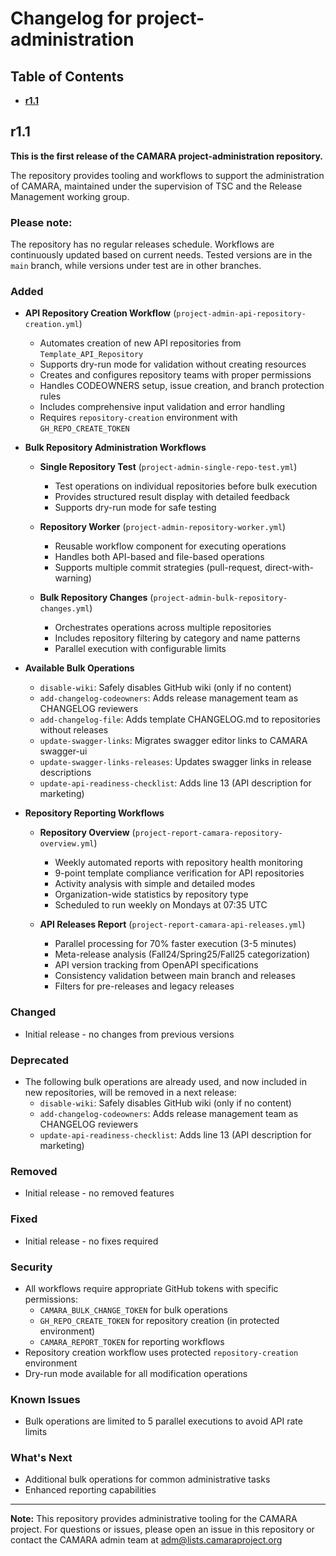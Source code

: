 # Changelog for project-administration

## Table of Contents

- **[r1.1](#r11)**

## r1.1

**This is the first release of the CAMARA project-administration repository.**

The repository provides tooling and workflows to support the administration of CAMARA, maintained under the supervision of TSC and the Release Management working group.

### Please note:

The repository has no regular releases schedule. Workflows are continuously updated based on current needs. Tested versions are in the `main` branch, while versions under test are in other branches.

### Added

* **API Repository Creation Workflow** (`project-admin-api-repository-creation.yml`)
  - Automates creation of new API repositories from `Template_API_Repository`
  - Supports dry-run mode for validation without creating resources
  - Creates and configures repository teams with proper permissions
  - Handles CODEOWNERS setup, issue creation, and branch protection rules
  - Includes comprehensive input validation and error handling
  - Requires `repository-creation` environment with `GH_REPO_CREATE_TOKEN`

* **Bulk Repository Administration Workflows**
  - **Single Repository Test** (`project-admin-single-repo-test.yml`)
    - Test operations on individual repositories before bulk execution
    - Provides structured result display with detailed feedback
    - Supports dry-run mode for safe testing
  
  - **Repository Worker** (`project-admin-repository-worker.yml`)
    - Reusable workflow component for executing operations
    - Handles both API-based and file-based operations
    - Supports multiple commit strategies (pull-request, direct-with-warning)
  
  - **Bulk Repository Changes** (`project-admin-bulk-repository-changes.yml`)
    - Orchestrates operations across multiple repositories
    - Includes repository filtering by category and name patterns
    - Parallel execution with configurable limits

* **Available Bulk Operations**
  - `disable-wiki`: Safely disables GitHub wiki (only if no content)
  - `add-changelog-codeowners`: Adds release management team as CHANGELOG reviewers
  - `add-changelog-file`: Adds template CHANGELOG.md to repositories without releases
  - `update-swagger-links`: Migrates swagger editor links to CAMARA swagger-ui
  - `update-swagger-links-releases`: Updates swagger links in release descriptions
  - `update-api-readiness-checklist`: Adds line 13 (API description for marketing)

* **Repository Reporting Workflows**
  - **Repository Overview** (`project-report-camara-repository-overview.yml`)
    - Weekly automated reports with repository health monitoring
    - 9-point template compliance verification for API repositories
    - Activity analysis with simple and detailed modes
    - Organization-wide statistics by repository type
    - Scheduled to run weekly on Mondays at 07:35 UTC
  
  - **API Releases Report** (`project-report-camara-api-releases.yml`)
    - Parallel processing for 70% faster execution (3-5 minutes)
    - Meta-release analysis (Fall24/Spring25/Fall25 categorization)
    - API version tracking from OpenAPI specifications
    - Consistency validation between main branch and releases
    - Filters for pre-releases and legacy releases

### Changed

* Initial release - no changes from previous versions

### Deprecated

* The following bulk operations are already used, and now included in new repositories,
will be removed in a next release:
  - `disable-wiki`: Safely disables GitHub wiki (only if no content)
  - `add-changelog-codeowners`: Adds release management team as CHANGELOG reviewers
  - `update-api-readiness-checklist`: Adds line 13 (API description for marketing)

### Removed

* Initial release - no removed features

### Fixed

* Initial release - no fixes required

### Security

* All workflows require appropriate GitHub tokens with specific permissions:
  - `CAMARA_BULK_CHANGE_TOKEN` for bulk operations
  - `GH_REPO_CREATE_TOKEN` for repository creation (in protected environment)
  - `CAMARA_REPORT_TOKEN` for reporting workflows
* Repository creation workflow uses protected `repository-creation` environment
* Dry-run mode available for all modification operations

### Known Issues

* Bulk operations are limited to 5 parallel executions to avoid API rate limits

### What's Next

* Additional bulk operations for common administrative tasks
* Enhanced reporting capabilities

---

**Note:** This repository provides administrative tooling for the CAMARA project. For questions or issues, please open an issue in this repository or contact the CAMARA admin team at adm@lists.camaraproject.org